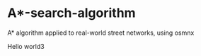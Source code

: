 # A*-search-algorithm
A* algorithm applied to real-world street networks, using osmnx

Hello world3
